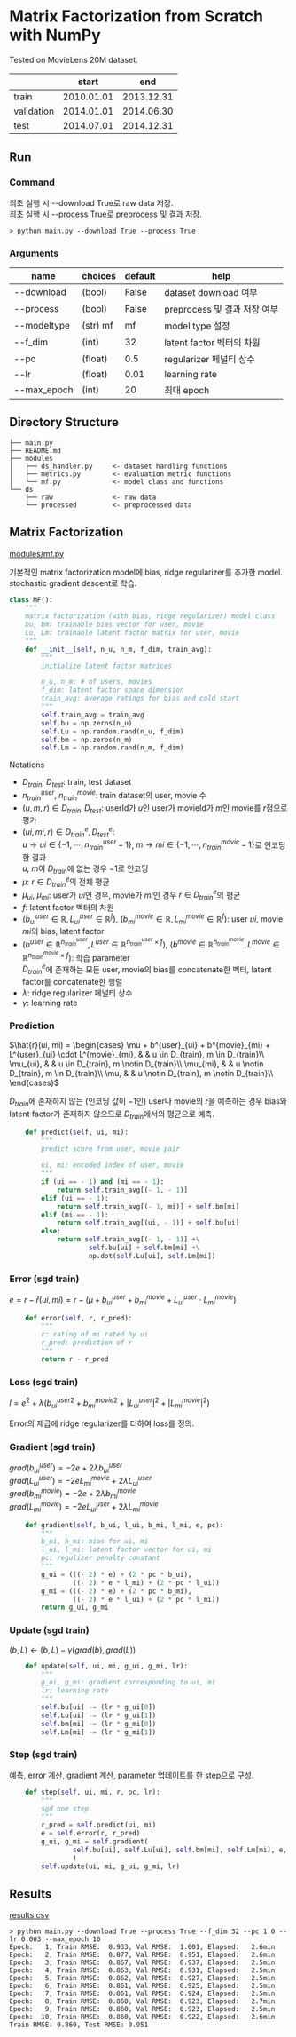 # Matrix Factorization from Scratch with NumPy

Tested on MovieLens 20M dataset.

|  | start | end |
|-|-|-|
| train | 2010.01.01 | 2013.12.31 |
| validation | 2014.01.01 | 2014.06.30 |
| test | 2014.07.01 | 2014.12.31 |

## Run

### Command

최초 실행 시 --download True로 raw data 저장. \
최초 실행 시 --process True로 preprocess 및 결과 저장.

~~~shell
> python main.py --download True --process True
~~~

### Arguments

| name | choices | default | help |
|-|-|-|-|
| \-\-download | \(bool\) | False | dataset download 여부 |
| \-\-process | \(bool\) | False | preprocess 및 결과 저장 여부 |
| \-\-modeltype | \(str\) mf | mf | model type 설정 |
| \-\-f\_dim | \(int\) | 32 | latent factor 벡터의 차원 |
| \-\-pc | \(float\) | 0\.5 | regularizer 페널티 상수 |
| \-\-lr | \(float\) | 0\.01 | learning rate |
| \-\-max\_epoch | \(int\) | 20 | 최대 epoch |

## Directory Structure

~~~
├── main.py
├── README.md
├── modules
│   ├── ds_handler.py     <- dataset handling functions
│   ├── metrics.py        <- evaluation metric functions
│   └── mf.py             <- model class and functions
└── ds
    ├── raw               <- raw data
    └── processed         <- preprocessed data
~~~

## Matrix Factorization

[modules/mf.py](modules/mf.py)

기본적인 matrix factorization model에 bias, ridge regularizer를 추가한 model.\
stochastic gradient descent로 학습.

~~~python
class MF():
    """
    matrix factorization (with bias, ridge regularizer) model class
    bu, bm: trainable bias vector for user, movie
    Lu, Lm: trainable latent factor matrix for user, movie
    """
    def __init__(self, n_u, n_m, f_dim, train_avg):
        """
        initialize latent factor matrices

        n_u, n_m: # of users, movies
        f_dim: latent factor space dimension
        train_avg: average ratings for bias and cold start
        """
        self.train_avg = train_avg
        self.bu = np.zeros(n_u)
        self.Lu = np.random.rand(n_u, f_dim)
        self.bm = np.zeros(n_m)
        self.Lm = np.random.rand(n_m, f_dim)
~~~

Notations
- $D_{train}$, $D_{test}$: train, test dataset
- $n^{user}_{train}$, $n^{movie}_{train}$: train dataset의 user, movie 수
- $(u, m, r) \in D_{train}, D_{test}$: userId가 $u$인 user가 movieId가 $m$인 movie를 $r$점으로 평가
- $(ui, mi, r) \in D^e_{train}, D^e_{test}$: \
$u \rightarrow ui \in \{- 1, \cdots, n^{user}_{train} - 1 \}$, $m \rightarrow mi \in \{- 1, \cdots, n^{movie}_{train} - 1 \}$로 인코딩한 결과 \
$u$, $m$이 $D_{train}$에 없는 경우 $- 1$로 인코딩
- $\mu$: $r \in D^e_{train}$의 전체 평균
- $\mu_{ui}$, $\mu_{mi}$: user가 $ui$인 경우, movie가 $mi$인 경우 $r \in D^e_{train}$의 평균
- $f$: latent factor 벡터의 차원
- $(b^{user}_{ui} \in \mathbb{R}, L^{user}_{ui} \in \mathbb{R}^{f})$, $(b^{movie}_{mi} \in \mathbb{R}, L^{movie}_{mi} \in \mathbb{R}^{f})$: user $ui$, movie $mi$의 bias, latent factor
- $(b^{user} \in \mathbb{R}^{n^{user}_{train}}, L^{user} \in \mathbb{R}^{n^{user}_{train} \times f})$, $(b^{movie} \in \mathbb{R}^{n^{movie}_{train}}, L^{movie} \in \mathbb{R}^{n^{movie}_{train} \times f})$: 학습 parameter \
$D^e_{train}$에 존재하는 모든 user, movie의 bias를 concatenate한 벡터, latent factor를 concatenate한 행렬
- $\lambda$: ridge regularizer 페널티 상수
- $\gamma$: learning rate

### Prediction

$\hat{r}(ui, mi) =
\begin{cases}
\mu + b^{user}_{ui} + b^{movie}_{mi} + L^{user}_{ui} \cdot L^{movie}_{mi}, & & u \in D_{train}, m \in D_{train}\\
\mu_{ui}, & & u \in D_{train}, m \notin D_{train}\\
\mu_{mi}, & & u \notin D_{train}, m \in D_{train}\\
\mu, & & u \notin D_{train}, m \notin D_{train}\\
\end{cases}$

$D_{train}$에 존재하지 않는 (인코딩 값이 $- 1$인) user나 movie의 $r$을 예측하는 경우 bias와 latent factor가 존재하지 않으므로 $D_{train}$에서의 평균으로 예측.

~~~python
    def predict(self, ui, mi):
        """
        predict score from user, movie pair
        
        ui, mi: encoded index of user, movie
        """
        if (ui == - 1) and (mi == - 1):
            return self.train_avg[(- 1, - 1)]
        elif (ui == - 1):
            return self.train_avg[(- 1, mi)] + self.bm[mi]
        elif (mi == - 1):
            return self.train_avg[(ui, - 1)] + self.bu[ui]
        else:
            return self.train_avg[(- 1, - 1)] +\
                    self.bu[ui] + self.bm[mi] +\
                    np.dot(self.Lu[ui], self.Lm[mi])
~~~

### Error (sgd train)

$e = r - \hat{r}(ui, mi) = r - (\mu + b^{user}_{ui} + b^{movie}_{mi} + L^{user}_{ui} \cdot L^{movie}_{mi})$

~~~python
    def error(self, r, r_pred):
        """        
        r: rating of mi rated by ui
        r_pred: prediction of r
        """
        return r - r_pred
~~~

### Loss (sgd train)

$l = e^2 + \lambda \left({b^{user}_{ui}}^2 + {b^{movie}_{mi}}^2 + {|L^{user}_{ui}|}^2 + {|L^{movie}_{mi}|}^2\right)$

Error의 제곱에 ridge regularizer를 더하여 loss를 정의.

### Gradient (sgd train)

$grad(b^{user}_{ui}) = - 2 e + 2 \lambda b^{user}_{ui}$\
$grad(L^{user}_{ui}) = - 2 e L^{movie}_{mi} + 2 \lambda L^{user}_{ui}$\
$grad(b^{movie}_{mi}) = - 2 e + 2 \lambda b^{movie}_{mi}$\
$grad(L^{movie}_{mi}) = - 2 e L^{user}_{ui} + 2 \lambda L^{movie}_{mi}$

~~~python
    def gradient(self, b_ui, l_ui, b_mi, l_mi, e, pc):
        """
        b_ui, b_mi: bias for ui, mi
        l_ui, l_mi: latent factor vector for ui, mi
        pc: regulizer penalty constant
        """
        g_ui = (((- 2) * e) + (2 * pc * b_ui),
                ((- 2) * e * l_mi) + (2 * pc * l_ui))
        g_mi = (((- 2) * e) + (2 * pc * b_mi),
                ((- 2) * e * l_ui) + (2 * pc * l_mi))
        return g_ui, g_mi
~~~

### Update (sgd train)

$(b, L) \leftarrow (b, L) - \gamma (grad(b), grad(L))$

~~~python
    def update(self, ui, mi, g_ui, g_mi, lr):
        """
        g_ui, g_mi: gradient corresponding to ui, mi
        lr: learning rate
        """
        self.bu[ui] -= (lr * g_ui[0])
        self.Lu[ui] -= (lr * g_ui[1])
        self.bm[mi] -= (lr * g_mi[0])
        self.Lm[mi] -= (lr * g_mi[1])
~~~

### Step (sgd train)

예측, error 계산, gradient 계산, parameter 업데이트를 한 step으로 구성.

~~~python
    def step(self, ui, mi, r, pc, lr):
        """
        sgd one step
        """
        r_pred = self.predict(ui, mi)
        e = self.error(r, r_pred)
        g_ui, g_mi = self.gradient(
                self.bu[ui], self.Lu[ui], self.bm[mi], self.Lm[mi], e, pc
                )
        self.update(ui, mi, g_ui, g_mi, lr)
~~~

## Results

[results.csv](results.csv)

~~~shell
> python main.py --download True --process True --f_dim 32 --pc 1.0 --lr 0.003 --max_epoch 10
Epoch:   1, Train RMSE:  0.933, Val RMSE:  1.001, Elapsed:   2.6min
Epoch:   2, Train RMSE:  0.877, Val RMSE:  0.951, Elapsed:   2.6min
Epoch:   3, Train RMSE:  0.867, Val RMSE:  0.937, Elapsed:   2.5min
Epoch:   4, Train RMSE:  0.863, Val RMSE:  0.931, Elapsed:   2.5min
Epoch:   5, Train RMSE:  0.862, Val RMSE:  0.927, Elapsed:   2.5min
Epoch:   6, Train RMSE:  0.861, Val RMSE:  0.925, Elapsed:   2.5min
Epoch:   7, Train RMSE:  0.861, Val RMSE:  0.924, Elapsed:   2.5min
Epoch:   8, Train RMSE:  0.860, Val RMSE:  0.923, Elapsed:   2.7min
Epoch:   9, Train RMSE:  0.860, Val RMSE:  0.923, Elapsed:   2.5min
Epoch:  10, Train RMSE:  0.860, Val RMSE:  0.922, Elapsed:   2.6min
Train RMSE: 0.860, Test RMSE: 0.951
~~~
